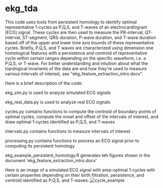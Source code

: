 # ekg_tda
This code uses tools from persistent homology to identify optimal representative 1-cycles as P,Q,S, and T-waves of an electrocardiogram (ECG) signal. These cycles are then used to measure the PR-interval, QT-interval, ST-segment, QRS-duration, P-wave duration, and T-wave duration based off of the upper and lower time axis bounds of these representative cycles. Briefly, P,Q,S, and T waves are characterized using dimension one homological features with a persistence and centroid of representative cycle within certain ranges depending on the specific waveform, i.e. a P,Q,S, or T-wave. For better understanding and intuition about what the topological invariants of the data are and how they're used to measure various intervals of interest, see "ekg_feature_extraction_intro.docx".

Here is a brief description of the code:

ekg_sim.py is used to analyze simulated ECG signals

ekg_real_data.py is used to analyze real ECG signals

cycles.py contains functions to compute the centroid of boundary points of optimal cycles, compute the onset and offset of the intervals of interest, and draw optimal 1-cycles identified as P,Q,S, and T-waves

intervals.py contains functions to measure intervals of interest

processing.py contains functions to process an ECG signal prior to computing its persistent homology

ekg_example_persistent_homology.R generates teh figures shown in the document 'ekg_feature_extraction_intro.docx'


Here is an image of a simulated ECG signal with area-optimal 1-cycles with certain properties depending on their birth filtration, persistence, and centroid identified as P,Q,S, and T-waves:
![cycle_example](https://user-images.githubusercontent.com/73852653/147366648-d563e3a3-68db-4663-a7d3-add220ce05e1.png)
